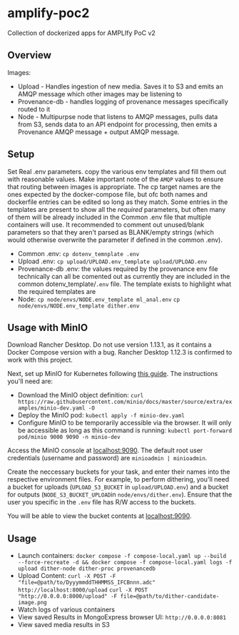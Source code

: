 # amplify-poc2
Collection of dockerized apps for AMPLIfy PoC v2

## Overview
Images:
- Upload - Handles ingestion of new media. Saves it to S3 and emits an AMQP message which other images may be listening to
- Provenance-db - handles logging of provenance messages specifically routed to it
- Node - Multipurpse node that listens to AMQP messages, pulls data from S3, sends data to an API endpoint for processing, then emits a Provenance AMQP message + output AMQP message.


## Setup
Set Real .env parameters. copy the various env templates and fill them out with reasonable values. Make important note of the `AMQP` values to ensure that routing between images is appropriate. The cp target names are the ones expected by the docker-compose file, but ofc both names and dockerfile entries can be edited so long as they match. Some entries in the templates are present to show all the _required_ parameters, but often many of them will be already included in the Common .env file that multiple containers will use. It recommended to comment out unused/blank parameters so that they aren't parsed as BLANK/empty strings (which would otherwise overwrite the parameter if defined in the common .env).
- Common .env: `cp dotenv_temnplate .env`
- Upload .env: `cp upload/UPLOAD.env_template upload/UPLOAD.env`
- Provenance-db .env: the values required by the provenance env file technically can all be comented out as currently they are included in the common dotenv_template/`.env` file. The template exists to highlight what the required templates are 
- Node: `cp node/envs/NODE.env_template ml_anal.env` `cp node/envs/NODE.env_template dither.env`

## Usage with MinIO

Download Rancher Desktop. Do not use version 1.13.1, as it contains a Docker Compose version with a bug. Rancher Desktop 1.12.3 is confirmed to work with this project.

Next, set up MinIO for Kubernetes following [this guide](https://min.io/docs/minio/kubernetes/upstream/index.html). The instructions you'll need are:
* Download the MinIO object definition: `curl https://raw.githubusercontent.com/minio/docs/master/source/extra/examples/minio-dev.yaml -O`
* Deploy the MinIO pod: `kubectl apply -f minio-dev.yaml`
* Configure MinIO to be temporarily accessible via the browser. It will only be accessible as long as this command is running: `kubectl port-forward pod/minio 9000 9090 -n minio-dev`

Access the MinIO console at [localhost:9090](localhost:9090). The default root user credentials (username and password) are `minioadmin | minioadmin`. 

Create the neccessary buckets for your task, and enter their names into the respective environment files. For example, to perform dithering, you'll need a bucket for uploads (`UPLOAD_S3_BUCKET` in `upload/UPLOAD.env`) and a bucket for outputs (`NODE_S3_BUCKET_UPLOAD`in `node/envs/dither.env`). Ensure that the user you specific in the `.env` file has R/W access to the buckets. 

You will be able to view the bucket contents at [localhost:9090](localhost:9090).
  
## Usage
- Launch containers: `docker compose -f compose-local.yaml up --build --force-recreate -d && docker compose -f compose-local.yaml logs -f upload dither-node dither-proc provenancedb`
- Upload Content: `curl -X POST -F "file=@path/to/DyyymmddTHHMMSS_IFCBnnn.adc" http://localhost:8000/upload` `curl -X POST "http://0.0.0.0:8000/upload" -F file=@path/to/dither-candidate-image.png`
- Watch logs of various containers
- View saved Results in MongoExpress browser UI: `http://0.0.0.0:8081` 
- View saved media results in S3

